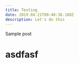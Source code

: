 ```yaml
---
title: Testing
date: 2019-04-21T00:48:38.188Z
description: Let's do this
---
```

Sample post

# asdfasf
